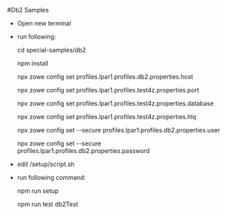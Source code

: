 
#Db2 Samples

* Open new terminal 

* run following: 


    cd special-samples/db2
    
    npm install


    npx zowe config set profiles.lpar1.profiles.db2.properties.host

    npx zowe config set profiles.lpar1.profiles.test4z.properties.port

    npx zowe config set profiles.lpar1.profiles.test4z.properties.database

    npx zowe config set profiles.lpar1.profiles.test4z.properties.hlq


    npx zowe config set --secure profiles.lpar1.profiles.db2.properties.user

    npx zowe config set --secure profiles.lpar1.profiles.db2.properties.password

* edit /setup/script.sh

* run following command:


    npm run setup
    
    npm run test db2Test

